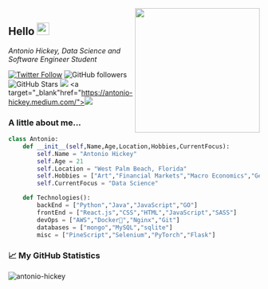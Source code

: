 <img align='right' src="https://blog.cloudlayer.io/content/images/2020/12/coding-freak.gif" width="250">

<H2> Hello <img src="https://media.giphy.com/media/hvRJCLFzcasrR4ia7z/giphy.gif" width="25px"></H2>
<p><em>Antonio Hickey, Data Science and Software Engineer Student</em></p>

[![Twitter Follow](https://img.shields.io/twitter/follow/QuantsGambit?label=Follow)](https://twitter.com/intent/follow?screen_name=QuantsGambit)
![GitHub followers](https://img.shields.io/github/followers/antonio-hickey?label=Follow&style=social)
![GitHub Stars](https://img.shields.io/github/stars/antonio-hickey?affiliations=OWNER%2CCOLLABORATOR&style=social)
![](https://visitor-badge.glitch.me/badge?page_id=antonio-hickey.antonio-hickey)
<a target="_blank"href="https://antonio-hickey.medium.com/"><img src="https://img.shields.io/badge/Medium-12100E?style=for-the-badge&logo=medium&logoColor=white" /></a>

### A little about me...
```python
class Antonio:
    def __init__(self,Name,Age,Location,Hobbies,CurrentFocus):
        self.Name = "Antonio Hickey"
        self.Age = 21
        self.Location = "West Palm Beach, Florida"
        self.Hobbies = ["Art","Financial Markets","Macro Economics","Geopolitics","Learning New Things"]
        self.CurrentFocus = "Data Science"

    def Technologies():
        backEnd = ["Python","Java","JavaScript","GO"]
        frontEnd = ["React.js","CSS","HTML","JavaScript","SASS"]
        devOps = ["AWS","Docker🐳","Nginx","Git"]
        databases = ["mongo","MySQL","sqlite"]
        misc = ["PineScript","Selenium","PyTorch","Flask"]
```

### 📈 My GitHub Statistics
<p align="left"> <img src="https://github-readme-stats.vercel.app/api?username=antonio-hickey&show_icons=true&theme=gotham" alt="antonio-hickey" />
